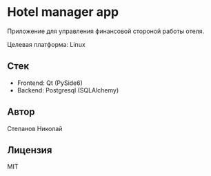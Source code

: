 # Hotel manager app

Приложение для управления финансовой стороной работы отеля.

Целевая платформа: Linux

## Стек

- Frontend: Qt (PySide6)
- Backend: Postgresql (SQLAlchemy)

## Автор

Cтепанов Николай

## Лицензия

MIT
